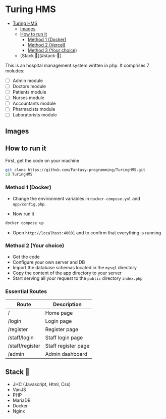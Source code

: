 # Turing HMS

<!--toc:start-->

- [Turing HMS](#turing-hms)
  - [Images](#images)
  - [How to run it](#how-to-run-it)
    - [Method 1 (Docker)](#method-1-docker)
    - [Method 2 (Vercel)](#method-2-docker)
    - [Method 3 (Your choice)](#method-3-your-choice)
  - [Stack 🎉](#stack-🎉]
  <!--toc:end-->

This is an hospital management system written in php. It comprises 7 moludes:

- [ ] Admin module
- [ ] Doctors module
- [ ] Patients module
- [ ] Nurses module
- [ ] Accountants module
- [ ] Pharmacists module
- [ ] Laboratorists module

## Images

## How to run it

First, get the code on your machine

```bash
git clone https://github.com/Fantasy-programming/TuringHMS.git
cd TuringHMS
```

### Method 1 (Docker)

- Change the environment variables in `docker-compose.yml` and `app/config.php`.

- Now run it

```bash
docker compose up
```

- Open `http://localhost:40001` and to confirm that everything is running

### Method 2 (Your choice)

- Get the code
- Configure your own server and DB
- Import the database schemas located in the `mysql` directory
- Copy the content of the app directory to your server
- Start serving all your request to the `public` directory `index.php`

### Essential Routes

| Route           | Description         |
| --------------- | ------------------- |
| /               | Home page           |
| /login          | Login page          |
| /register       | Register page       |
| /staff/login    | Staff login page    |
| /staff/register | Staff register page |
| /admin          | Admin dashboard     |

## Stack 🎉

- JHC (Javascript, Html, Css)
- VanJS
- PHP
- MariaDB
- Docker
- Nginx
